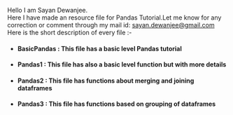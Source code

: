 Hello I am Sayan Dewanjee.<br>
Here I have made an resource file for Pandas Tutorial.Let me know for any correction or comment through my mail id: sayan.dewanjee@gmail.com <br>
Here is the short description of every file :- 
- #### BasicPandas : This file has a basic level Pandas tutorial
- #### Pandas1 : This file has also a basic level function but with more details
- #### Pandas2 : This file has functions about merging and joining dataframes
- #### Pandas3 : This file has functions based on grouping of dataframes 

